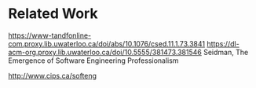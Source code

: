 # Related Work

https://www-tandfonline-com.proxy.lib.uwaterloo.ca/doi/abs/10.1076/csed.11.1.73.3841
https://dl-acm-org.proxy.lib.uwaterloo.ca/doi/10.5555/381473.381546
Seidman, The Emergence of Software Engineering Professionalism

http://www.cips.ca/softeng
